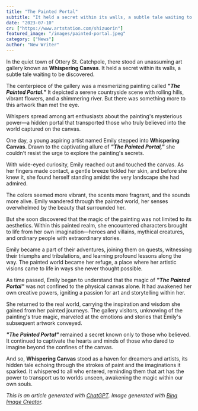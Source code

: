 ```yaml
---
title: "The Painted Portal"
subtitle: "It held a secret within its walls, a subtle tale waiting to be discovered."
date: "2023-07-10"
cr: ["https://www.artstation.com/shizuorin"]
featured_image: "/images/painted-portal.jpeg"
category: ["News"]
author: "New Writer"
---
```


In the quiet town of Ottery St. Catchpole, there stood an unassuming art gallery known as **Whispering Canvas**. It held a secret within its walls, a subtle tale waiting to be discovered.

The centerpiece of the gallery was a mesmerizing painting called **_"The Painted Portal."_** It depicted a serene countryside scene with rolling hills, vibrant flowers, and a shimmering river. But there was something more to this artwork than met the eye.

Whispers spread among art enthusiasts about the painting's mysterious power—a hidden portal that transported those who truly believed into the world captured on the canvas.

One day, a young aspiring artist named Emily stepped into **Whispering Canvas**. Drawn to the captivating allure of **_"The Painted Portal,"_** she couldn't resist the urge to explore the painting's secrets.

With wide-eyed curiosity, Emily reached out and touched the canvas. As her fingers made contact, a gentle breeze tickled her skin, and before she knew it, she found herself standing amidst the very landscape she had admired.

The colors seemed more vibrant, the scents more fragrant, and the sounds more alive. Emily wandered through the painted world, her senses overwhelmed by the beauty that surrounded her.

But she soon discovered that the magic of the painting was not limited to its aesthetics. Within this painted realm, she encountered characters brought to life from her own imagination—heroes and villains, mythical creatures, and ordinary people with extraordinary stories.

Emily became a part of their adventures, joining them on quests, witnessing their triumphs and tribulations, and learning profound lessons along the way. The painted world became her refuge, a place where her artistic visions came to life in ways she never thought possible.

As time passed, Emily began to understand that the magic of **_"The Painted Portal"_** was not confined to the physical canvas alone. It had awakened her own creative powers, igniting a passion for art and storytelling within her.

She returned to the real world, carrying the inspiration and wisdom she gained from her painted journeys. The gallery visitors, unknowing of the painting's true magic, marveled at the emotions and stories that Emily's subsequent artwork conveyed.

**_"The Painted Portal"_** remained a secret known only to those who believed. It continued to captivate the hearts and minds of those who dared to imagine beyond the confines of the canvas.

And so, **Whispering Canvas** stood as a haven for dreamers and artists, its hidden tale echoing through the strokes of paint and the imaginations it sparked. It whispered to all who entered, reminding them that art has the power to transport us to worlds unseen, awakening the magic within our own souls.

_This is an article generated with [ChatGPT](https://chat.openai.com/). Image generated with [Bing Image Creator](https://www.bing.com/create)._
